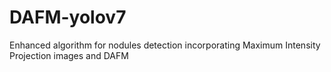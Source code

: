# DAFM-yolov7
Enhanced algorithm for nodules detection incorporating Maximum Intensity Projection images and DAFM
